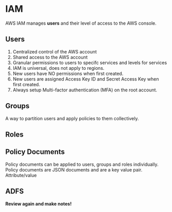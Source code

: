 # IAM

AWS IAM manages **users** and their level of access to the AWS console.  

## Users
1. Centralized control of the AWS account
1. Shared access to the AWS account
1. Granular permissions to users to specifc services and levels for services
1. IAM is universal, does not apply to regions.
1. New users have NO permissions when first created.
1. New users are assigned Access Key ID and Secret Access Key when first created.
1. Always setup Multi-factor authentication (MFA) on the root account.

## Groups

A way to partition users and apply policies to them collectively.

## Roles

## Policy Documents

Policy documents can be applied to users, groups and roles individually.
Policy documents are JSON documents and are a key value pair.   Attribute/value

## ADFS

**Review again and make notes!**
